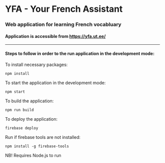# YFA - Your French Assistant

### Web application for learning French vocabluary

#### Application is accessible from https://yfa.ut.ee/

-----

#### Steps to follow in order to the run application in the development mode:

To install necessary packages:

	npm install

To start the application in the development mode:

	npm start
	
To build the application:

	npm run build
	
To deploy the application:

	firebase deploy
	
Run if firebase tools are not installed:

	npm install -g firebase-tools
	
  
NB! Requires Node.js to run

